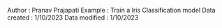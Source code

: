 Author : Pranav Prajapati
Example : Train a Iris Classification model
Data created : 1/10/2023
Data modified : 1/10/2023

